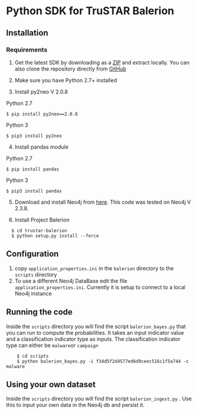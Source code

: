 # Python SDK for TruSTAR Balerion 
  
## Installation

### Requirements
1. Get the latest SDK by downloading as a [ZIP](https://github.com/trustar/trustar-balerion/archive/master.zip) and extract locally.  You can also clone the repository directly from [GitHub](https://github.com/trustar/trustar-balerion)

2. Make sure you have Python 2.7+ installed

3. Install py2neo V 2.0.8

  Python 2.7
  ```shell
  $ pip install py2neo==2.0.8
  ``` 
  Python 3
  ```shell
  $ pip3 install py2neo
  ``` 
4. Install pandas module

  Python 2.7
  ```shell
  $ pip install pandas
  ``` 
  Python 3
  ```shell
  $ pip3 install pandas
  ``` 
5. Download and install Neo4j from [here](https://neo4j.com/download/other-releases/). This code was tested on Neo4j V 2.3.8.

6. Install Project Balerion

  ```shell   
    $ cd trustar-balerion
    $ python setup.py install --force
   ```

## Configuration
1. copy `application_properties.ini` in the `balerion` directory to the `scripts` directory
2. To use a different Neo4j DataBase edit the file `application_properties.ini`. Currently it is setup to connect to a local Neo4j instance

## Running the code
Inside the `scripts` directory you will find the script `balerion_bayes.py` that you can run to compute the probabilities. It takes an input indicator value and a classification indicator type as inputs. The classification indicator type can either be `malware`or `campaign`

```shell
    $ cd scripts
    $ python balerion_bayes.py -i f34d5f2d4577ed6d9ceec516c1f5a744 -c malware
```
## Using your own dataset
Inside the `scripts` directory you will find the script `balerion_ingest.py` . Use this to input your own data in the Neo4j db and persist it.
